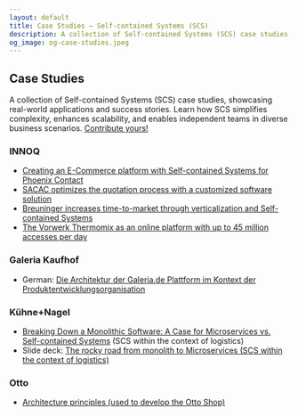 ```yaml
---
layout: default
title: Case Studies – Self-contained Systems (SCS)
description: A collection of Self-contained Systems (SCS) case studies, showcasing real-world applications and success stories. Learn how SCS simplifies complexity, enhances scalability, and enables independent teams in diverse business scenarios.
og_image: og-case-studies.jpeg
---
```


Case Studies
---

A collection of Self-contained Systems (SCS) case studies, showcasing real-world applications and success stories. Learn how SCS simplifies complexity, enhances scalability, and enables independent teams in diverse business scenarios. [Contribute yours!](https://github.com/innoq/SCS)

### INNOQ

- [Creating an E-Commerce platform with Self-contained Systems for Phoenix Contact](https://www.innoq.com/en/cases/best-in-industry-e-commerce-plattform-fuer-elektronikkomponenten/)
- [SACAC optimizes the quotation process with a customized software solution](https://www.innoq.com/en/cases/sacac-spezialloesung-zur-angebotserstellung/)
- [Breuninger increases time-to-market through verticalization and Self-contained Systems](https://www.innoq.com/en/cases/ecommerce-breuninger/)
- [The Vorwerk Thermomix as an online platform with up to 45 million accesses per day](https://www.innoq.com/en/cases/vorwerk-thermomix-digitalisierung-iot/)

### Galeria Kaufhof

- German: [Die Architektur der Galeria.de Plattform im Kontext der Produktentwicklungsorganisation](https://tech.kaufhof.io/general/2015/12/15/architektur-und-organisation-im-galeria-de-produktmanagement)

### Kühne+Nagel

- [Breaking Down a Monolithic Software: A Case for Microservices vs. Self-contained Systems](https://www.elastic.io/integration-best-practices/breaking-down-monolith-microservices-and-self-contained-systems/) (SCS within the context of logistics)
- Slide deck: [The rocky road from monolith to Microservices (SCS within the context of logistics)](https://kuehne-nagel.github.io/monolith-to-microservices/)

### Otto

- [Architecture principles (used to develop the Otto Shop)](https://www.otto.de/jobs/en/technology/techblog/blogpost/architecture-principles-2013-04-15.php)